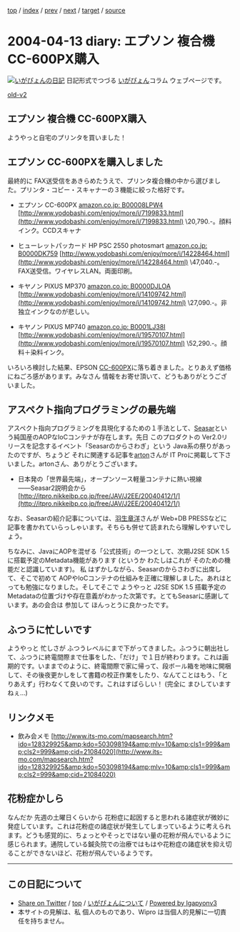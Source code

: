 [top](../index.html) 
 / [index](index.html) 
 / [prev](ig040412.html) 
 / [next](ig040414.html) 
 / [target](http://www.igapyon.jp/igapyon/diary/2004/ig040413.html) 
 / [source](https://github.com/igapyon/diary/blob/master/2004/ig040413.src.md) 

2004-04-13 diary: エプソン 複合機 CC-600PX購入
=====================================================================================================
[![いがぴょんの日記](http://www.igapyon.jp/igapyon/diary/images/iga200306s.jpg "いがぴょん")](http://www.igapyon.jp/igapyon/diary/memo/memoigapyon.html) 日記形式でつづる [いがぴょん](http://www.igapyon.jp/igapyon/diary/memo/memoigapyon.html)コラム ウェブページです。

[old-v2](ig040413-orig.html)

## エプソン 複合機 CC-600PX購入

ようやっと自宅のプリンタを買いました！


## エプソン CC-600PXを購入しました

最終的に FAX送受信をあきらめたうえで、プリンタ複合機の中から選びました。プリンタ・コピー・スキャナーの３機能に絞った格好です。

* エプソン CC-600PX
  [amazon.co.jp: B00008LPW4](http://www.amazon.co.jp/exec/obidos/ASIN/B00008LPW4/igapyondiary-22)
  [http://www.yodobashi.com/enjoy/more/i/7199833.html](http://www.yodobashi.com/enjoy/more/i/7199833.html)
  \20,790.-。顔料インク。CCDスキャナ
  
* ヒューレットパッカード HP PSC 2550 photosmart
  [amazon.co.jp: B0000DK759](http://www.amazon.co.jp/exec/obidos/ASIN/B0000DK759/igapyondiary-22)
  [http://www.yodobashi.com/enjoy/more/i/14228464.html](http://www.yodobashi.com/enjoy/more/i/14228464.html)
  \47,040.-。FAX送受信。ワイヤレスLAN。両面印刷。
  
* キヤノン PIXUS MP370
  [amazon.co.jp: B0000DJLOA](http://www.amazon.co.jp/exec/obidos/ASIN/B0000DJLOA/igapyondiary-22)
  [http://www.yodobashi.com/enjoy/more/i/14109742.html](http://www.yodobashi.com/enjoy/more/i/14109742.html)
  \27,090.-。非独立インクなのが悲しい。
  
* キヤノン PIXUS MP740
  [amazon.co.jp: B0001LJ38I](http://www.amazon.co.jp/exec/obidos/ASIN/B0001LJ38I/igapyondiary-22)
  [http://www.yodobashi.com/enjoy/more/i/19570107.html](http://www.yodobashi.com/enjoy/more/i/19570107.html)
  \52,290.-。顔料＋染料インク。

いろいろ検討した結果、EPSON [CC-600PX](http://www.amazon.co.jp/exec/obidos/ASIN/B00008LPW4/igapyondiary-22/249-1450693-2522755)に落ち着きました。とりあえず価格にねごろ感があります。みなさん 情報をお寄せ頂いて、どうもありがとうございました。

## アスペクト指向プログラミングの最先端

アスペクト指向プログラミングを具現化するための１手法として、[Seasar](http://www.seasar.org/)という純国産のAOPなIoCコンテナが存在します。先日 このプロダクトの Ver2.0リリースを記念するイベント「Seasarのからさわぎ」という Java系の祭りがあったのですが、ちょうど それに関連する記事を[arton](http://arton.no-ip.info/diary/)さんが IT Proに掲載して下さいました。artonさん、ありがとうございます。

* 日本発の「世界最先端」，オープンソース軽量コンテナに熱い視線――Seasar2説明会から
  [http://itpro.nikkeibp.co.jp/free/JAV/J2EE/20040412/1/](http://itpro.nikkeibp.co.jp/free/JAV/J2EE/20040412/1/)

なお、Seasarの紹介記事については、[羽生章洋](http://d.hatena.ne.jp/habuakihiro/)さんが Web+DB
PRESSなどに記事を書かれていらっしゃいます。そちらも併せて読まれたら理解しやすいでしょう。

ちなみに、JavaにAOPを混ぜる「公式技術」の一つとして、次期J2SE SDK 1.5 に搭載予定のMetadata機能があります
(というか わたしはこれが そのための機能だと認識しています)。 私 はずかしながら、Seasarのからさわぎに出席して、そこで初めて
AOPやIoCコンテナの仕組みを正確に理解しました。あれはとっても勉強になりました。そしてそこで ようやっと J2SE SDK 1.5 搭載予定のMetadataの位置づけや存在意義がわかった次第です。とてもSeasarに感謝しています。あの会合は 参加して ほんっとうに良かったです。

## ふつうに忙しいです

ようやっと 忙しさが ふつうレベルにまで下がってきました。ふつうに朝出社して、ふつうに終電間際まで仕事をした、「だけ」で１日が終わります。これは画期的です。いままでのように、終電間際で家に帰って、段ボール箱を地味に開梱して、その後夜更かしをして書籍の校正作業をしたり、なんてことはもう、「とりあえず」行わなくて良いのです。これはすばらしい！
(完全に まひしていますねぇ…)

## リンクメモ

* 飲み会メモ
  [http://www.its-mo.com/mapsearch.htm?ido=128329925&amp;kdo=503098194&amp;mlv=10&amp;cls1=999&amp;cls2=999&amp;cid=21084020](http://www.its-mo.com/mapsearch.htm?ido=128329925&amp;kdo=503098194&amp;mlv=10&amp;cls1=999&amp;cls2=999&amp;cid=21084020)

## 花粉症かしら

なんだか 先週の土曜日くらいから 花粉症に起因すると思われる諸症状が微妙に発症しています。これは花粉症の諸症状が発生してしまっているように考えられます。どうも感覚的に、ちょっとやそっとではない量の花粉が飛んでいるように感じられます。通院している鍼灸院での治療ではもはや花粉症の諸症状を抑え切ることができないほど、花粉が飛んでいるようです。


----------------------------------------------------------------------------------------------------

## この日記について

* [Share on Twitter](https://twitter.com/intent/tweet?hashtags=igapyon%2Cdiary%2C%E3%81%84%E3%81%8C%E3%81%B4%E3%82%87%E3%82%93&text=%E3%82%A8%E3%83%97%E3%82%BD%E3%83%B3+%E8%A4%87%E5%90%88%E6%A9%9F+CC-600PX%E8%B3%BC%E5%85%A5&url=http%3A%2F%2Fwww.igapyon.jp%2Figapyon%2Fdiary%2F2004%2Fig040413.html) / [top](../index.html) / [いがぴょんについて](http://www.igapyon.jp/igapyon/diary/memo/memoigapyon.html) / [Powered by Igapyonv3](https://github.com/igapyon/igapyonv3)
* 本サイトの見解は、私 個人のものであり、Wipro は当個人的見解に一切責任を持ちません。 
